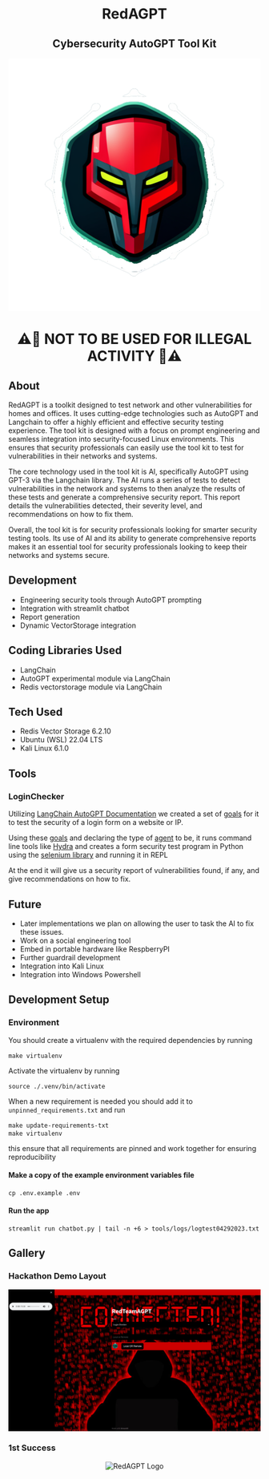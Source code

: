 <h1 align="center">RedAGPT</h1>

<h2 align="center"> Cybersecurity AutoGPT Tool Kit </h2>

<p align="center" >
    <img src="imgs/web_icon.png" alt="RedAGPT Logo" align="center">
</p>

<h1 align="center"><b>⚠️🔴 NOT TO BE USED FOR ILLEGAL ACTIVITY 🔴⚠️</b></h1>

## About

RedAGPT is a toolkit designed to test network and other vulnerabilities for homes and offices. It uses cutting-edge technologies such as AutoGPT and Langchain to offer a highly efficient and effective security testing experience. The tool kit is designed with a focus on prompt engineering and seamless integration into security-focused Linux environments. This ensures that security professionals can easily use the tool kit to test for vulnerabilities in their networks and systems. 

The core technology used in the tool kit is AI, specifically AutoGPT using GPT-3 via the Langchain library. The AI runs a series of tests to detect vulnerabilities in the network and systems to then analyze the results of these tests and generate a comprehensive security report. This report details the vulnerabilities detected, their severity level, and recommendations on how to fix them. 

Overall, the tool kit is for security professionals looking for smarter security testing tools. Its use of AI and its ability to generate comprehensive reports makes it an essential tool for security professionals looking to keep their networks and systems secure.

## Development
* Engineering security tools through AutoGPT prompting
* Integration with streamlit chatbot
* Report generation
* Dynamic VectorStorage integration

## Coding Libraries Used
* LangChain
* AutoGPT experimental module via LangChain
* Redis vectorstorage module via LangChain

## Tech Used
* Redis Vector Storage 6.2.10
* Ubuntu (WSL) 22.04 LTS
* Kali Linux 6.1.0

## Tools
### LoginChecker
Utilizing [LangChain AutoGPT Documentation](https://github.com/hwchase17/langchain/blob/master/docs/use_cases/autonomous_agents/autogpt.ipynb) we created a set of [goals](https://github.com/shamantechnology/RedAGPT/blob/master/tools/login_checker.py#L65) for it to test the security of a login form on a website or IP.

Using these [goals](https://github.com/shamantechnology/RedAGPT/blob/master/tools/login_checker.py#L65) and declaring the type of [agent](https://github.com/shamantechnology/RedAGPT/blob/master/tools/login_checker.py#L126) to be, it runs command line tools like [Hydra](https://www.kali.org/tools/hydra/) and creates a form security test program in Python using the [selenium library](https://selenium-python.readthedocs.io/) and running it in REPL

At the end it will give us a security report of vulnerabilities found, if any, and give recommendations on how to fix.

## Future
* Later implementations we plan on allowing the user to task the AI to fix these issues.
* Work on a social engineering tool
* Embed in portable hardware like RespberryPI
* Further guardrail development
* Integration into Kali Linux
* Integration into Windows Powershell

## Development Setup

### Environment
You should create a virtualenv with the required dependencies by running
```
make virtualenv
```

Activate the virtualenv by running
```
source ./.venv/bin/activate
```

When a new requirement is needed you should add it to `unpinned_requirements.txt` and run
```
make update-requirements-txt
make virtualenv
```
this ensure that all requirements are pinned and work together for ensuring reproducibility

#### Make a copy of the example environment variables file
```
cp .env.example .env
```

#### Run the app
```
streamlit run chatbot.py | tail -n +6 > tools/logs/logtest04292023.txt
```

## Gallery

### Hackathon Demo Layout
<p align="center" >
    <img src="imgs/demo.png" alt="RedAGPT Logo" align="center">
</p>

### 1st Success
<p align="center" >
    <img src="img/success_final.png" alt="RedAGPT Logo" align="center">
</p>
